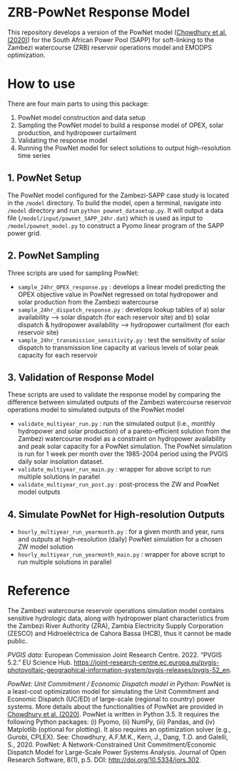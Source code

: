 # ZRB-PowNet Response Model
This repository develops a version of the PowNet model ([Chowdhury et al. (2020)](https://openresearchsoftware.metajnl.com/articles/10.5334/jors.302/)) for the South African Power Pool (SAPP) for soft-linking to the Zambezi watercourse (ZRB) reservoir operations model and EMODPS optimization.

# How to use
There are four main parts to using this package:
1. PowNet model construction and data setup
2. Sampling the PowNet model to build a response model of OPEX, solar production, and hydropower curtailment
3. Validating the response model
4. Running the PowNet model for select solutions to output high-resolution time series

## 1. PowNet Setup
The PowNet model configured for the Zambezi-SAPP case study is located in the ```/model``` directory. To build the model, open a terminal, navigate into ```/model``` directory and run ```python pownet_datasetup.py```. It will output a data file (```/model/input/pownet_SAPP_24hr.dat```) which is used as input to ```/model/pownet_model.py``` to construct a Pyomo linear program of the SAPP power grid.

## 2. PowNet Sampling
Three scripts are used for sampling PowNet:
- ```sample_24hr_OPEX_response.py``` : develops a linear model predicting the OPEX objective value in PowNet regressed on total hydropower and solar production from the Zambezi watercourse
- ```sample_24hr_dispatch_response.py``` : develops lookup tables of a) solar availability --> solar dispatch (for each reservoir site) and b) solar dispatch & hydropower availability --> hydropower curtailment (for each reservoir site)
- ```sample_24hr_transmission_sensitivity.py``` :  test the sensitivity of solar dispatch to transmission line capacity at various levels of solar peak capacity for each reservoir 

## 3. Validation of Response Model
These scripts are used to validate the response model by comparing the difference between  simulated outputs of the Zambezi watercourse reservoir operations model to simulated outputs of the PowNet model  
- ```validate_multiyear_run.py``` : run the simulated output (i.e., monthly hydropower and solar production) of a pareto-efficient solution from the Zambezi watercourse model as a constraint on hydropower availability and peak solar capacity for a PowNet simulation. The PowNet simulation is run for 1 week per month over the 1985-2004 period using the PVGIS daily solar insolation dataset.
- ```validate_multiyear_run_main.py``` : wrapper for above script to run multiple solutions in parallel
- ```validate_multiyear_run_post.py``` : post-process the ZW and PowNet model outputs

## 4. Simulate PowNet for High-resolution Outputs
- ```hourly_multiyear_run_yearmonth.py``` : for a given month and year, runs and outputs at high-resolution (daily) PowNet simulation for a chosen ZW model solution
- ```hourly_multiyear_run_yearmonth_main.py``` : wrapper for above script to run multiple solutions in parallel

# Reference
The Zambezi watercourse reservoir operations simulation model contains sensitive hydrologic data, along with hydropower plant characteristics from the Zambezi River Authority (ZRA), Zambia Electricity Supply Corporation (ZESCO) and Hidroeléctrica de Cahora Bassa (HCB), thus it cannot be made public.

*PVGIS data:* European Commission Joint Research Centre. 2022. “PVGIS 5.2.” EU Science Hub. https://joint-research-centre.ec.europa.eu/pvgis-photovoltaic-geographical-information-system/pvgis-releases/pvgis-52_en.

*PowNet: Unit Commitment / Economic Dispatch model in Python:* PowNet is a least-cost optimization model for simulating the Unit Commitment and Economic Dispatch (UC/ED) of large-scale (regional to country) power systems. More details about the functionalities of PowNet are provided in [Chowdhury et al. (2020)](https://openresearchsoftware.metajnl.com/articles/10.5334/jors.302/). PowNet is written in Python 3.5. It requires the following Python packages: (i) Pyomo, (ii) NumPy, (iii) Pandas, and (iv) Matplotlib (optional for plotting). It also requires an optimization solver (e.g., Gurobi, CPLEX). See: Chowdhury, A.F.M.K., Kern, J., Dang, T.D. and Galelli, S., 2020. PowNet: A Network-Constrained Unit Commitment/Economic Dispatch Model for Large-Scale Power Systems Analysis. Journal of Open Research Software, 8(1), p.5. DOI: http://doi.org/10.5334/jors.302.
